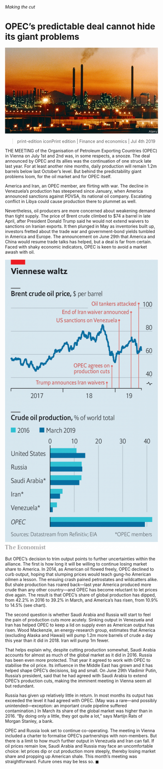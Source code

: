 ###### Making the cut

# OPEC’s predictable deal cannot hide its giant problems 

![image](images/20190706_FNP501.jpg) 

> print-edition iconPrint edition | Finance and economics | Jul 4th 2019 

THE MEETING of the Organisation of Petroleum Exporting Countries (OPEC) in Vienna on July 1st and 2nd was, in some respects, a snooze. The deal announced by OPEC and its allies was the continuation of one struck late last year. For at least another nine months, daily production will remain 1.2m barrels below last October’s level. But behind the predictability giant problems loom, for the oil market and for OPEC itself. 

America and Iran, an OPEC member, are flirting with war. The decline in Venezuela’s production has steepened since January, when America announced sanctions against PDVSA, its national oil company. Escalating conflict in Libya could cause production there to plummet as well. 

Nevertheless, oil producers are more concerned about weakening demand than tight supply. The price of Brent crude climbed to $74 a barrel in late April, after President Donald Trump said he would not extend waivers to sanctions on Iranian exports. It then plunged in May as inventories built up, investors fretted about the trade war and government-bond yields tumbled in America and Europe. The announcement on June 29th that America and China would resume trade talks has helped, but a deal is far from certain. Faced with shaky economic indicators, OPEC is keen to avoid a market awash with oil. 

![image](images/20190706_FNC350_0.png) 

But OPEC’s decision to trim output points to further uncertainties within the alliance. The first is how long it will be willing to continue losing market share to America. In 2014, as American oil flowed freely, OPEC declined to curb output, hoping that slumping prices would teach gung-ho American oilmen a lesson. The ensuing crash pained petrostates and wildcatters alike. But shale production has roared back—last year America produced more crude than any other country—and OPEC has become reluctant to let prices dive again. The result is that OPEC’s share of global production has dipped, from 42.2% in 2016 to 39.2% in March, and America’s has risen, from 10.9% to 14.5% (see chart). 

The second question is whether Saudi Arabia and Russia will start to feel the pain of production cuts more acutely. Sinking output in Venezuela and Iran has helped OPEC to keep a lid on supply even as American output has risen. Wood Mackenzie, an energy-research group, estimates that America (excluding Alaska and Hawaii) will pump 1.2m more barrels of crude a day this year than it did in 2018. Iran will pump 1m fewer. 

That helps explain why, despite cutting production somewhat, Saudi Arabia accounts for almost as much of the global market as it did in 2016. Russia has been even more protected. That year it agreed to work with OPEC to stabilise the oil price. Its influence in the Middle East has grown and it has helped shape OPEC’s decisions, big and small. On June 29th Vladimir Putin, Russia’s president, said that he had agreed with Saudi Arabia to extend OPEC’s production cuts, making the imminent meeting in Vienna seem all but redundant.  

Russia has given up relatively little in return. In most months its output has exceeded the level it had agreed with OPEC. (May was a rare—and possibly unintended—exception: an important crude pipeline suffered contamination.) In March its share of the global market was higher than in 2016. “By doing only a little, they got quite a lot,” says Martijn Rats of Morgan Stanley, a bank. 

OPEC and Russia look set to continue co-operating. The meeting in Vienna included a charter to formalise OPEC’s partnerships with non-members. But there is a limit to how much further output in Venezuela and Iran can fall. If oil prices remain low, Saudi Arabia and Russia may face an uncomfortable choice: let prices dip or cut production more steeply, thereby losing market share and propping up American shale. This month’s meeting was straightforward. Future ones may be less so. ◼ 

